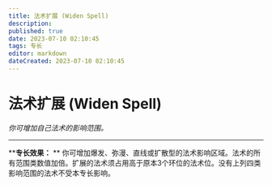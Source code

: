 ```yaml
---
title: 法术扩展 (Widen Spell)
description: 
published: true
date: 2023-07-10 02:10:45
tags: 专长
editor: markdown
dateCreated: 2023-07-10 02:10:45
---
```


# 法术扩展 (Widen Spell)

_你可增加自己法术的影响范围。_

* * *

****专长效果：** **
你可增加爆发、弥漫、直线或扩散型的法术影响区域。法术的所有范围类数值加倍。扩展的法术须占用高于原本3个环位的法术位。没有上列四类影响范围的法术不受本专长影响。


